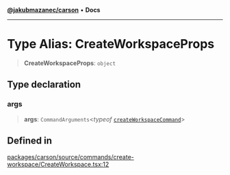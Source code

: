 [**@jakubmazanec/carson**](../README.md) • **Docs**

---

# Type Alias: CreateWorkspaceProps

> **CreateWorkspaceProps**: `object`

## Type declaration

### args

> **args**: `CommandArguments`\<_typeof_
> [`createWorkspaceCommand`](../variables/createWorkspaceCommand.md)\>

## Defined in

[packages/carson/source/commands/create-workspace/CreateWorkspace.tsx:12](https://github.com/jakubmazanec/tools/blob/863f04cbbb9368fd023f0309084819aa9247d808/packages/carson/source/commands/create-workspace/CreateWorkspace.tsx#L12)
